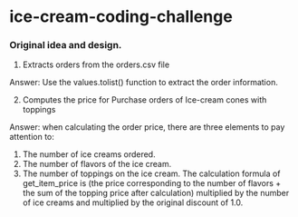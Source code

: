# ice-cream-coding-challenge

### Original idea and design.
1. Extracts orders from the orders.csv file

Answer: Use the values.tolist() function to extract the order information.

2. Computes the price for Purchase orders of Ice-cream cones with toppings

Answer: when calculating the order price, there are three elements to pay attention to:
1) The number of ice creams ordered.
2) The number of flavors of the ice cream.
3) The number of toppings on the ice cream.
The calculation formula of get_item_price is (the price corresponding to the number of flavors + the sum of the topping price after calculation) multiplied by the number of ice creams and multiplied by the original discount of 1.0.
